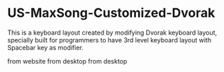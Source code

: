 # US-MaxSong-Customized-Dvorak
This is a keyboard layout created by modifying Dvorak keyboard layout, specially built for programmers to have 3rd level keyboard layout with Spacebar key as modifier.

from website
from desktop
from desktop